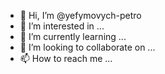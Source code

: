 - 👋 Hi, I’m @yefymovych-petro
- 👀 I’m interested in ...
- 🌱 I’m currently learning ...
- 💞️ I’m looking to collaborate on ...
- 📫 How to reach me ...

<!---
yefymovych-petro/yefymovych-petro is a ✨ special ✨ repository because its `README.md` (this file) appears on your GitHub profile.
You can click the Preview link to take a look at your changes.
--->
